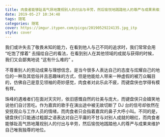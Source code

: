 ```yaml
---
title: 肉食者能够趾高气昂地蔑视别人的付出与辛劳，然后愉悦地践踏他人的尊严与成果来维护自己唯我独尊的地位。
date: 2019-05-27 10:34:48
tags: 随笔
categories: 随笔
cover: https://imgur.itypen.com/picgo/20190529224135.jpg_itp
style: cover
---
```

我们或许失去了敬畏未知的能力，在看到他人与己不同的追求时，我们常常会用 “吃饱了撑着” 去描绘自己的看法，在看到别人在其他领域的成就与获得的时候，我们又会鄙夷地说 “这有什么难的” 。

不尊重别人的劳动成果与理想信念，是当今很多人表达自己的态度与炫耀自己的地位的一种及其低俗并且恶趣味的方式，但是他能给人带来一种虚假的被万众瞩目的，仿佛自己是意见领袖的奇妙感觉，肉食者对此乐此不疲，而键盘侠也学得有模有样。

珠峰的遇难者们在面对天灾时，依旧感慨自然的壮美与庞大，而键盘侠只会嬉笑地说他们自讨苦吃。作为嘉宾的歌手在演出途中被无故切断了 DJ 台的信号却依然在安抚观众与工作人员的情绪，而肉食者只会指着嘉宾的鼻子大呼小叫。不同的是，键盘侠们只能通过粗鄙之语表达对自己平庸的不甘与对别人成就的眼红，而肉食者能够趾高气昂地蔑视别人的付出与辛劳，然后愉悦地践踏他人的尊严与成果来维护自己唯我独尊的地位。